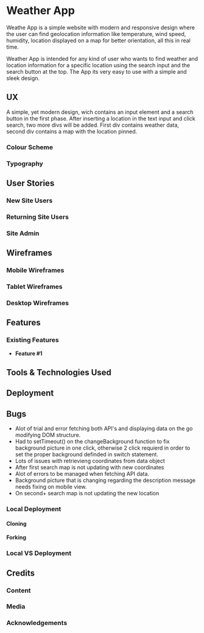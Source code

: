 # Weather App

Weathe App is a simple website with modern and responsive design where the user can find geolocation information like temperature, wind speed, humidity, location displayed on a map for better orientation, all this in real time.



Weather App is intended for any kind of user who wants to find weather and location information for a specific location using the search input and the search button at the top.
The App its very easy to use with a simple and sleek design.



## UX

A simple, yet modern design, wich contains an input element and a search button in the first phase.
After inserting a location in the text input and click search, two more divs will be added. First div contains weather data, second div contains a map with the location pinned.

### Colour Scheme


### Typography



## User Stories



### New Site Users


### Returning Site Users


### Site Admin

## Wireframes


### Mobile Wireframes


### Tablet Wireframes


### Desktop Wireframes

## Features

### Existing Features

- **Feature #1**



## Tools & Technologies Used



## Deployment


## Bugs

- Alot of trial and error fetching both API's and displaying data on the go modifying DOM structure.
- Had to setTimeout() on the changeBackground function to fix background picture in one click, otherwise 2 click requierd in order to set the proper background definded in switch statement.
- Lots of issues with retrievieng coordinates from data object
- After first search map is not updating with new coordinates
- Alot of errors to be managed when fetching API data.
- Background picture that is changing regarding the description message needs fixing on mobile view.
- On second+ search map is not updating the new location



### Local Deployment



#### Cloning

#### Forking


### Local VS Deployment



## Credits


### Content


### Media

### Acknowledgements
